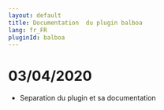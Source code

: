 ```yaml
---
layout: default
title: Documentation  du plugin balboa
lang: fr_FR
pluginId: balboa
---
```


# 03/04/2020

* Separation du plugin et sa documentation